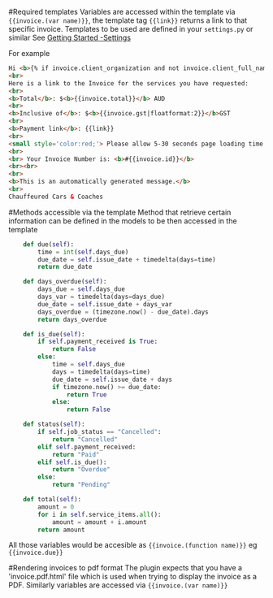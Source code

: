 #Required templates
Variables are accessed within the template via `{{invoice.(var name)}}`, the template tag `{{link}}` returns a link to that specific invoice. Templates to be used are defined in your `settings.py` or similar See [Getting Started -Settings](https://wagtailinvoices.readthedocs.org/en/latest/getting_started/#defining-settings)

For example
``` html
Hi <b>{% if invoice.client_organization and not invoice.client_full_name %}{{invoice.client_organization}}{% else %}{{invoice.name}}{% endif %}</b>, 
<br> 
Here is a link to the Invoice for the services you have requested:
<br>
<b>Total</b>: $<b>{{invoice.total}}</b> AUD
<br>
<b>Inclusive of</b>: $<b>{{invoice.gst|floatformat:2}}</b>GST
<br>
<b>Payment link</b>: {{link}} 
<br>
<small style='color:red;'> Please allow 5-30 seconds page loading time. </small>
<br>
<br> Your Invoice Number is: <b>#{{invoice.id}}</b>
<br><br>
<br>
<b>This is an automatically generated message.</b>
<br>
Chauffeured Cars & Coaches
```
#Methods accessible via the template
Method that retrieve certain information can be defined in the models to be then accessed in the template
``` python 
    def due(self):
        time = int(self.days_due)
        due_date = self.issue_date + timedelta(days=time)
        return due_date

    def days_overdue(self):
        days_due = self.days_due
        days_var = timedelta(days=days_due)
        due_date = self.issue_date + days_var
        days_overdue = (timezone.now() - due_date).days
        return days_overdue

    def is_due(self):
        if self.payment_received is True:
            return False
        else:
            time = self.days_due
            days = timedelta(days=time)
            due_date = self.issue_date + days
            if timezone.now() >= due_date:
                return True
            else:
                return False

    def status(self):
        if self.job_status == "Cancelled":
            return "Cancelled"
        elif self.payment_received:
            return "Paid"
        elif self.is_due():
            return "Overdue"
        else:
            return "Pending"

    def total(self):
        amount = 0
        for i in self.service_items.all():
            amount = amount + i.amount
        return amount
```
All those variables would be accesible as `{{invoice.(function name)}}` eg `{{invoice.due}}`

#Rendering invoices to pdf format
The plugin expects that you have a 'invoice.pdf.html' file which is used when trying to display the invoice as a PDF.
Similarly variables are accessed via `{{invoice.(var name)}}` 
